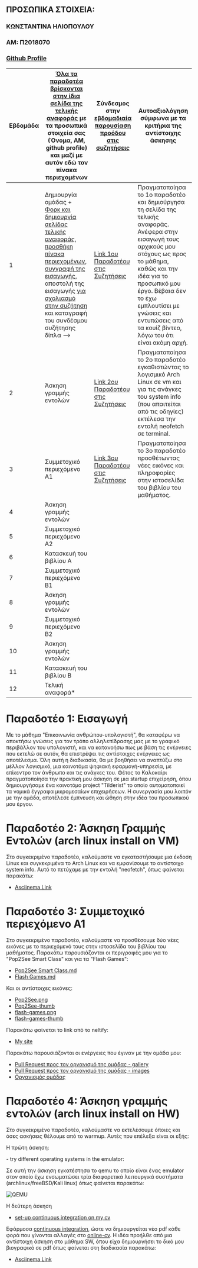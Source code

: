 ## ΠΡΟΣΩΠΙΚΑ ΣΤΟΙΧΕΙΑ:

### ΚΩΝΣΤΑΝΤΙΝΑ ΗΛΙΟΠΟΥΛΟΥ 
### ΑΜ: Π2018070
### [Github Profile](https://github.com/Konstantina3)


| Εβδομάδα | [Όλα τα παραδοτέα βρίσκονται στην ίδια σελίδα της τελικής αναφοράς](https://courses-ionio.github.io/help/deliverables/) με τα προσωπικά στοιχεία σας (Όνομα, ΑΜ, github profile) και μαζί με αυτόν εδώ τον πίνακα περιεχομένων | Σύνδεσμος στην [εβδομαδιαία παρουσίαση προόδου στις συζητήσεις](https://github.com/courses-ionio/help/discussions/categories/show-and-tell) | Αυτοαξιολόγηση σύμφωνα με τα κριτήρια της αντίστοιχης άσκησης |
| --- | --- | --- | --- |
| 1 |  Δημιουργία ομάδας + [Φορκ και δημιουργία σελίδας τελικής αναφοράς](https://courses-ionio.github.io/help/guide/), [προσθήκη πίνακα περιεχομένων](https://raw.githubusercontent.com/courses-ionio/sw/master/README.md), [συγγραφή της εισαγωγής](https://courses-ionio.github.io/help/intro/), αποστολή της εισαγωγής [για σχολιασμό στην συζήτηση](https://github.com/courses-ionio/help/discussions/categories/show-and-tell) και καταγραφή του συνδέσμου συζήτησης δίπλα --> | [Link 1ου Παραδοτέου στις Συζητήσεις](https://github.com/courses-ionio/help/discussions/824)| Πραγματοποίησα το 1ο παραδοτέο και δημιούργησα τη σελίδα της τελικής αναφοράς. Ανέφερα στην εισαγωγή τους αρχικούς μου στόχους ως προς το μάθημα, καθώς και την ιδέα για το προσωπικό μου έργο. Βέβαια δεν το έχω εμπλουτίσει με γνώσεις και εντυπώσεις από τα κουίζ βίντεο, λόγω του ότι είναι ακόμη αρχή. |
| 2 | Άσκηση γραμμής εντολών | [Link 2ου Παραδοτέου στις Συζητήσεις](https://github.com/courses-ionio/help/discussions/996)| Πραγματοποίησα το 2ο παραδοτέο εγκαθιστώντας το λογισμικό Arch Linux σε vm και για τις ανάγκες του system info (που απαιτείται από τις οδηγίες) εκτέλεσα την εντολή neofetch σε terminal. |
| 3 | Συμμετοχικό περιεχόμενο A1 | [Link 3ου Παραδοτέου στις Συζητήσεις](https://github.com/courses-ionio/help/discussions/1261) | Πραγματοποίησα το 3ο παραδοτέο προσθέτωντας νέες εικόνες και πληροφορίες στην ιστοσελίδα του βιβλίου του μαθήματος. |
| 4 | Άσκηση γραμμής εντολών | | |
| 5 | Συμμετοχικό περιεχόμενο A2 | | |
| 6 | Κατασκευή του βιβλίου Α | | |
| 7 | Συμμετοχικό περιεχόμενο B1 | | |
| 8 | Άσκηση γραμμής εντολών | | |
| 9 | Συμμετοχικό περιεχόμενο B2 | | |
| 10 | Άσκηση γραμμής εντολών | | |
| 11 | Κατασκευή του βιβλίου Β | | |
| 12 | Τελική αναφορά* | | |

# Παραδοτέο 1: Εισαγωγή
<p>Με το μάθημα "Επικοινωνία ανθρώπου-υπολογιστή", θα καταφέρω να αποκτήσω γνώσεις για τον τρόπο αλληλεπίδρασης μας με το γραφικό περιβάλλον του υπολογιστή, και να κατανοήσω πως με βάση τις ενέργειες που εκτελώ σε αυτόν, θα επιστρέψει τις αντίστοιχες ενέργειες ως αποτέλεσμα. Όλη αυτή η διαδικασία, θα με βοηθήσει να αναπτύξω στο μέλλον λογισμικό, μια καινοτόμα ψηφιακή εφαρμογή-υπηρεσία, με επίκεντρο τον άνθρωπο και τις ανάγκες του. Φέτος το Καλοκαίρι πραγματοποίησα την πρακτική μου άσκηση σε μια startup επιχείρηση, όπου δημιουργήσαμε ένα καινοτόμο project "Tilderist" το οποίο αυτοματοποιεί τα νομικά έγγραφα μικρομεσαίων επιχειρήσεων. Η συνεργασία μου λοιπόν με την ομάδα, αποτέλεσε έμπνευση και ώθηση στην ιδέα του προσωπικού μου έργου.</p>   

# Παραδοτέο 2: Άσκηση Γραμμής Εντολών (arch linux install on VM)
<p>Στο συγκεκριμένο παραδοτέο, καλούμαστε να εγκαταστήσουμε μια έκδοση Linux και συγκεκριμένα το Arch Linux και να εμφανίσουμε το αντίστοιχο system info. Αυτό το πετύχαμε με την εντολή "neofetch", όπως φαίνεται παρακάτω:</p>

- [Asciinema Link](https://asciinema.org/a/Dez5q9xB4nahyKOyfyvFRPMrI)

# Παραδοτέο 3: Συμμετοχικό περιεχόμενο Α1
<p>Στο συγκεκριμένο παραδοτέο, καλούμαστε να προσθέσουμε δύο νέες εικόνες με το περιεχόμενό τους στην ιστοσελίδα του βιβλίου του μαθήματος. Παρακάτω παρουσιάζονται οι περιγραφές μου για το "Pop2See Smart Class" και για τα "Flash Games":</p>

- [Pop2See Smart Class.md](https://github.com/Konstantina3/_gallery/blob/master/Pop2See%20Smart%20Class.md)
- [Flash Games.md](https://github.com/Konstantina3/_gallery/blob/master/Flash%20Games.md)

<p>Και οι αντίστοιχες εικόνες:</p>

- [Pop2See.png](https://github.com/Konstantina3/images/blob/master/A_Pop2See.png)
- [Pop2See-thumb](https://github.com/Konstantina3/images/blob/master/A_Pop2See%20-%20thumb.png)
- [flash-games.png](https://github.com/Konstantina3/images/blob/master/A_flash-games.png)
- [flash-games-thumb](https://github.com/Konstantina3/images/blob/master/A_flash-games-thumb.png)

<p>Παρακάτω φαίνεται το link από το neltify:</p>

- [My site](https://strong-scone-6a0cf5.netlify.app)
<p>Παρακάτω παρουσιάζονται οι ενέργειες που έγιναν με την ομάδα μου:</p>

- [Pull Request προς τον οργανισμό της ομάδας - gallery](https://github.com/The4Beasts/_gallery/pull/1)
- [Pull Request προς τον οργανισμό της ομάδας - images](https://github.com/The4Beasts/images/pull/2)
- [Οργανισμός ομάδας](https://github.com/The4Beasts)

# Παραδοτέο 4: Άσκηση γραμμής εντολών (arch linux install on HW)
<p>Στο συγκεκριμένο παραδοτέο, καλούμαστε να εκτελέσουμε όποιες και όσες ασκήσεις θέλουμε από το warmup. Αυτές που επέλεξα είναι οι εξής:</p>
<p>Η πρώτη άσκηση:</p>
- try different operating systems in the emulator:
<p>Σε αυτή την άσκηση εγκατέστησα το qemu το οποίο είναι ένας emulator στον οποίο έχω ενσωματώσει τρία διαφορετικά λειτουργικά συστήματα (archlinux/freeBSD/Kali linux) όπως φαίνεται παρακάτω:</p>

![QEMU](https://user-images.githubusercontent.com/99913413/198693305-d58f76fc-892f-4d0b-9550-92264b54a547.png)

<p>Η δεύτερη άσκηση</p>

- [set-up continuous integration on my cv](https://github.com/Konstantina3/online-cv/blob/master/index.pdf)
 
Εφάρμοσα [continuous integration](https://github.com/Konstantina3/online-cv/tree/master/.github/workflows), ώστε να δημιουργείται νέο pdf κάθε φορά που γίνονται αλλαγές στο [online-cv](https://konstantina3.github.io/online-cv/). Η ιδέα προήλθε από μια αντίστοιχη άσκηση στο μάθημα SW, όπου είχα δημιουργήσει το δικό μου βιογραφικό σε pdf όπως φαίνεται στη διαδικασία παρακάτω:

- [Asciinema Link](https://asciinema.org/a/UIrAImZBqwosvi2PErbG3gX5E)

